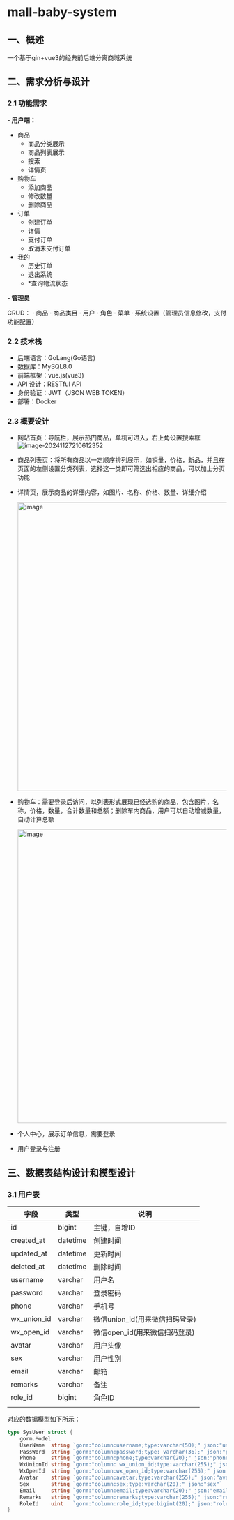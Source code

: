 # mall-baby-system

## 一、概述

一个基于gin+vue3的经典前后端分离商城系统

## 二、需求分析与设计

### 2.1 功能需求

**- 用户端：**
* 商品
     * 商品分类展示
     * 商品列表展示
     * 搜索
     * 详情页
* 购物车
     * 添加商品
     * 修改数量
     * 删除商品  
* 订单
     * 创建订单
     * 详情
     * 支付订单
     * 取消未支付订单
 * 我的
     * 历史订单
     * 退出系统
     * *查询物流状态

**- 管理员**

CRUD：
· 商品
· 商品类目
· 用户
· 角色
· 菜单
· 系统设置（管理员信息修改，支付功能配置）

### 2.2 技术栈

* 后端语言：GoLang(Go语言)
* 数据库：MySQL8.0
* 前端框架：vue.js(vue3)
* API 设计：RESTful API
* 身份验证：JWT（JSON WEB TOKEN）
* 部署：Docker

### 2.3 概要设计

* 网站首页：导航栏，展示热门商品，单机可进入，右上角设置搜索框
 ![image-20241127210612352](http://picture.xueden.cn/typora/image-20241127210612352.png)
* 商品列表页：将所有商品以一定顺序排列展示，如销量，价格，新品，并且在页面的左侧设置分类列表，选择这一类即可筛选出相应的商品，可以加上分页功能
* 详情页，展示商品的详细内容，如图片、名称、价格、数量、详细介绍
  
  <img width="1171" height="662" alt="image" src="https://github.com/user-attachments/assets/a72d267b-88d0-45e1-883c-bc9c82e76091" />
  
* 购物车：需要登录后访问，以列表形式展现已经选购的商品，包含图片，名称，价格，数量，合计数量和总额；删除车内商品，用户可以自动增减数量，自动计算总额
  
  <img width="1191" height="673" alt="image" src="https://github.com/user-attachments/assets/d32a4525-0019-481a-87c7-5fd00f5c0abe" />
  
* 个人中心，展示订单信息，需要登录
* 用户登录与注册

## 三、数据表结构设计和模型设计

### 3.1 用户表


| 字段        | 类型     | 说明                           |
| ----------- | -------- | ------------------------------ |
| id          | bigint   | 主键，自增ID                   |
| created_at  | datetime | 创建时间                       |
| updated_at  | datetime | 更新时间                       |
| deleted_at  | datetime | 删除时间                       |
| username    | varchar  | 用户名                         |
| password    | varchar  | 登录密码                       |
| phone       | varchar  | 手机号                         |
| wx_union_id | varchar  | 微信union_id(用来微信扫码登录) |
| wx_open_id  | varchar  | 微信open_id(用来微信扫码登录)  |
| avatar      | varchar  | 用户头像                       |
| sex         | varchar  | 用户性别                       |
| email       | varchar  | 邮箱                           |
| remarks     | varchar  | 备注                           |
| role_id     | bigint   | 角色ID                         |
|             |          |                                |

对应的数据模型如下所示：

```go
type SysUser struct {
	gorm.Model
	UserName  string `gorm:"column:username;type:varchar(50);" json:"userName"`
	PassWord  string `gorm:"column:password;type: varchar(36);" json:"passWord"`
	Phone     string `gorm:"column:phone;type:varchar(20);" json:"phone"`
	WxUnionId string `gorm:"column: wx_union_id;type:varchar(255);" json:"wxUnionId"`
	WxOpenId  string `gorm:"column:wx_open_id;type:varchar(255);" json:"wxOpenId"`
	Avatar    string `gorm:"column:avatar;type:varchar(255);" json:"avatar"`
	Sex       string `gorm:"column:sex;type:varchar(20);" json:"sex"`
	Email     string `gorm:"column:email;type:varchar(20);" json:"email"`
	Remarks   string `gorm:"column:remarks;type:varchar(255);" json:"remarks"`
	RoleId    uint   `gorm:"column:role_id;type:bigint(20);" json:"roleId"`
}
```



